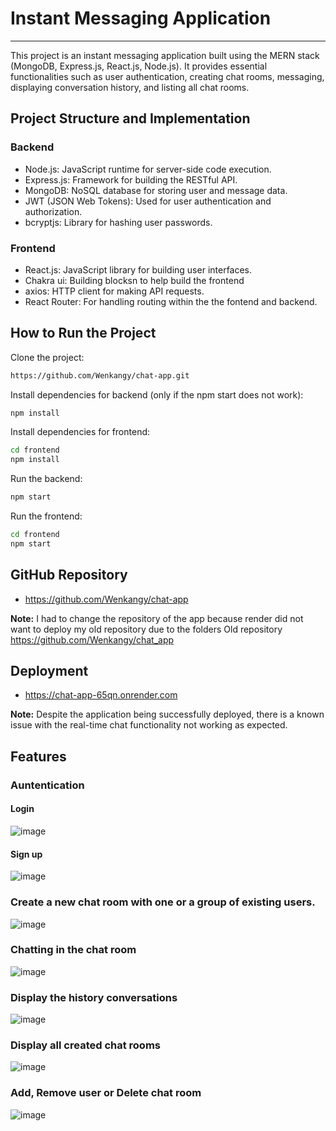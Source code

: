 # Instant Messaging Application
---
This project is an instant messaging application built using the MERN stack (MongoDB, Express.js, React.js, Node.js). It provides essential functionalities such as user authentication, creating chat rooms, messaging, displaying conversation history, and listing all chat rooms.
## Project Structure and Implementation
### Backend
- Node.js: JavaScript runtime for server-side code execution.
- Express.js: Framework for building the RESTful API.
- MongoDB: NoSQL database for storing user and message data.
- JWT (JSON Web Tokens): Used for user authentication and authorization.
- bcryptjs: Library for hashing user passwords.

### Frontend
- React.js: JavaScript library for building user interfaces.
- Chakra ui: Building blocksn to help  build the frontend
- axios: HTTP client for making API requests.
- React Router: For handling routing within the the fontend and backend.

## How to Run the Project

Clone the project:
```sh
https://github.com/Wenkangy/chat-app.git
```
Install dependencies for backend (only if the npm start does not work):
```sh
npm install
```
Install dependencies for frontend:
```sh
cd frontend
npm install
```
Run the backend:
```sh
npm start
```
Run the frontend:
```sh
cd frontend
npm start
```
## GitHub Repository
- https://github.com/Wenkangy/chat-app
  
**Note:** I had to change the repository of the app because render did not want to deploy my old repository due to the folders 
Old repository https://github.com/Wenkangy/chat_app
  
## Deployment
- https://chat-app-65qn.onrender.com

**Note:** Despite the application being successfully deployed, there is a known issue with the real-time chat functionality not working as expected. 

## Features

### Auntentication 
#### Login
![image](https://github.com/Wenkangy/chat-app/assets/166893688/edecaa72-fcc4-4e7e-953a-cc8f9dbac3de)

#### Sign up
![image](https://github.com/Wenkangy/chat-app/assets/166893688/5881b88d-a6ae-459b-965f-bf038b3ba594)

### Create a new chat room with one or a group of existing users.

![image](https://github.com/Wenkangy/chat-app/assets/166893688/d9e88a0a-3734-46d2-845e-151bdf292a05)

### Chatting in the chat room

![image](https://github.com/Wenkangy/chat-app/assets/166893688/1dd99571-5256-4543-be43-10de2b0c1c63)

### Display the  history conversations

![image](https://github.com/Wenkangy/chat-app/assets/166893688/9602256f-34e3-4033-83eb-96cce712beae)

### Display all created chat rooms 

![image](https://github.com/Wenkangy/chat-app/assets/166893688/fb155504-ccd1-4408-af17-e58ba4c1b16a)

### Add, Remove user or Delete chat room

![image](https://github.com/Wenkangy/chat-app/assets/166893688/cd9f2186-9a17-4a9c-895d-cf0f30628c1a)







   

